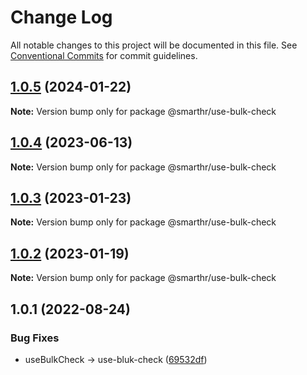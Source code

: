 # Change Log

All notable changes to this project will be documented in this file.
See [Conventional Commits](https://conventionalcommits.org) for commit guidelines.

## [1.0.5](https://github.com/kufu/tamatebako/compare/@smarthr/use-bulk-check@1.0.4...@smarthr/use-bulk-check@1.0.5) (2024-01-22)

**Note:** Version bump only for package @smarthr/use-bulk-check

## [1.0.4](https://github.com/kufu/tamatebako/compare/@smarthr/use-bulk-check@1.0.3...@smarthr/use-bulk-check@1.0.4) (2023-06-13)

**Note:** Version bump only for package @smarthr/use-bulk-check

## [1.0.3](https://github.com/kufu/tamatebako/compare/@smarthr/use-bulk-check@1.0.2...@smarthr/use-bulk-check@1.0.3) (2023-01-23)

**Note:** Version bump only for package @smarthr/use-bulk-check

## [1.0.2](https://github.com/kufu/tamatebako/compare/@smarthr/use-bulk-check@1.0.1...@smarthr/use-bulk-check@1.0.2) (2023-01-19)

**Note:** Version bump only for package @smarthr/use-bulk-check

## 1.0.1 (2022-08-24)

### Bug Fixes

- useBulkCheck -> use-bluk-check ([69532df](https://github.com/kufu/tamatebako/commit/69532dfbfe7160ac63dc2ed3b998aadca83dbc90))
